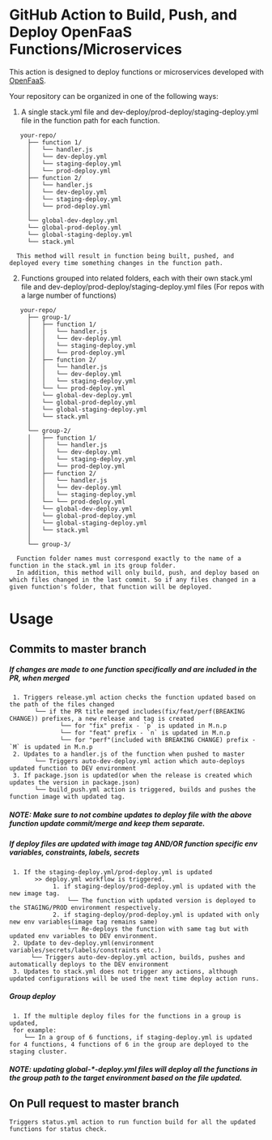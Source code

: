# GitHub Action to Build, Push, and Deploy OpenFaaS Functions/Microservices

This action is designed to deploy functions or microservices developed with [OpenFaaS](https://www.openfaas.com).

Your repository can be organized in one of the following ways: 
   1. A single stack.yml file and dev-deploy/prod-deploy/staging-deploy.yml file in the function path for each function.
   ```
      your-repo/
        ├── function 1/
        │   └── handler.js
        │   └── dev-deploy.yml
        │   └── staging-deploy.yml
        │   └── prod-deploy.yml  
        ├── function 2/
        │   └── handler.js
        │   └── dev-deploy.yml
        │   └── staging-deploy.yml
        │   └── prod-deploy.yml
        │
        └── global-dev-deploy.yml
        └── global-prod-deploy.yml
        └── global-staging-deploy.yml     
        └── stack.yml
   ```
      This method will result in function being built, pushed, and deployed every time something changes in the function path. 

   2. Functions grouped into related folders, each with their own stack.yml file and dev-deploy/prod-deploy/staging-deploy.yml files (For repos with a large number of functions)  
   ```
      your-repo/
        ├── group-1/
        │   ├── function 1/
        │   │   └── handler.js
        │   │   └── dev-deploy.yml
        │   │   └── staging-deploy.yml
        │   │   └── prod-deploy.yml  
        │   ├── function 2/
        │   │   └── handler.js
        │   │   └── dev-deploy.yml
        │   │   └── staging-deploy.yml
        │   └── └── prod-deploy.yml
        │   └── global-dev-deploy.yml
        │   └── global-prod-deploy.yml
        │   └── global-staging-deploy.yml         
        │   └── stack.yml
        │
        └── group-2/
        │   ├── function 1/
        │   │   └── handler.js
        │   │   └── dev-deploy.yml
        │   │   └── staging-deploy.yml
        │   │   └── prod-deploy.yml  
        │   ├── function 2/
        │   │   └── handler.js
        │   │   └── dev-deploy.yml
        │   │   └── staging-deploy.yml
        │   └── └── prod-deploy.yml
        │   └── global-dev-deploy.yml
        │   └── global-prod-deploy.yml
        │   └── global-staging-deploy.yml
        │   └── stack.yml          
        │        
        └── group-3/   

   ```
      Function folder names must correspond exactly to the name of a function in the stack.yml in its group folder.
      In addition, this method will only build, push, and deploy based on which files changed in the last commit. So if any files changed in a given function's folder, that function will be deployed. 

# Usage
## Commits to master branch
##### If changes are made to one function specifically and are included in the PR, when merged
     1. Triggers release.yml action checks the function updated based on the path of the files changed
           └── if the PR title merged includes(fix/feat/perf(BREAKING CHANGE)) prefixes, a new release and tag is created
                  └── for "fix" prefix - `p` is updated in M.n.p
                  └── for "feat" prefix - `n` is updated in M.n.p
                  └── for "perf"(included with BREAKING CHANGE) prefix - `M` is updated in M.n.p
     2. Updates to a handler.js of the function when pushed to master
           └── Triggers auto-dev-deploy.yml action which auto-deploys updated function to DEV environment
     3. If package.json is updated(or when the release is created which updates the version in package.json)
           └── build_push.yml action is triggered, builds and pushes the function image with updated tag.

##### NOTE: Make sure to not combine updates to deploy file with the above function update commit/merge and keep them separate.

##### If deploy files are updated with image tag AND/OR function specific env variables, constraints, labels, secrets
     1. If the staging-deploy.yml/prod-deploy.yml is updated
           >> deploy.yml workflow is triggered. 
                1. if staging-deploy/prod-deploy.yml is updated with the new image tag.
                    └── The function with updated version is deployed to the STAGING/PROD environment respectively. 
                2. if staging-deploy/prod-deploy.yml is updated with only new env variables(image tag remains same)
                    └── Re-deploys the function with same tag but with updated env variables to DEV environment. 
     2. Update to dev-deploy.yml(environment variables/secrets/labels/constraints etc.)
          └── Triggers auto-dev-deploy.yml action, builds, pushes and automatically deploys to the DEV environment
     3. Updates to stack.yml does not trigger any actions, although updated configurations will be used the next time deploy action runs.

##### Group deploy 
     1. If the multiple deploy files for the functions in a group is updated, 
     for example:
        └── In a group of 6 functions, if staging-deploy.yml is updated for 4 functions, 4 functions of 6 in the group are deployed to the staging cluster.

##### NOTE: updating global-*-deploy.yml files will deploy all the functions in the group path to the target environment based on the file updated.

## On Pull request to master branch
    Triggers status.yml action to run function build for all the updated functions for status check.
